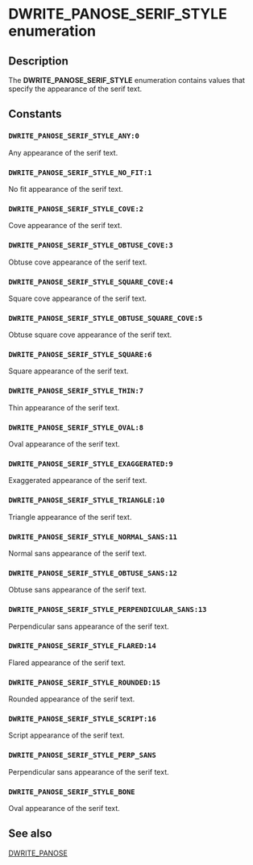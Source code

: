 # DWRITE_PANOSE_SERIF_STYLE enumeration

## Description

The **DWRITE_PANOSE_SERIF_STYLE** enumeration contains values that specify the appearance of the serif text.

## Constants

### `DWRITE_PANOSE_SERIF_STYLE_ANY:0`

Any appearance of the serif text.

### `DWRITE_PANOSE_SERIF_STYLE_NO_FIT:1`

No fit appearance of the serif text.

### `DWRITE_PANOSE_SERIF_STYLE_COVE:2`

Cove appearance of the serif text.

### `DWRITE_PANOSE_SERIF_STYLE_OBTUSE_COVE:3`

Obtuse cove appearance of the serif text.

### `DWRITE_PANOSE_SERIF_STYLE_SQUARE_COVE:4`

Square cove appearance of the serif text.

### `DWRITE_PANOSE_SERIF_STYLE_OBTUSE_SQUARE_COVE:5`

Obtuse square cove appearance of the serif text.

### `DWRITE_PANOSE_SERIF_STYLE_SQUARE:6`

Square appearance of the serif text.

### `DWRITE_PANOSE_SERIF_STYLE_THIN:7`

Thin appearance of the serif text.

### `DWRITE_PANOSE_SERIF_STYLE_OVAL:8`

Oval appearance of the serif text.

### `DWRITE_PANOSE_SERIF_STYLE_EXAGGERATED:9`

Exaggerated appearance of the serif text.

### `DWRITE_PANOSE_SERIF_STYLE_TRIANGLE:10`

Triangle appearance of the serif text.

### `DWRITE_PANOSE_SERIF_STYLE_NORMAL_SANS:11`

Normal sans appearance of the serif text.

### `DWRITE_PANOSE_SERIF_STYLE_OBTUSE_SANS:12`

Obtuse sans appearance of the serif text.

### `DWRITE_PANOSE_SERIF_STYLE_PERPENDICULAR_SANS:13`

Perpendicular sans appearance of the serif text.

### `DWRITE_PANOSE_SERIF_STYLE_FLARED:14`

Flared appearance of the serif text.

### `DWRITE_PANOSE_SERIF_STYLE_ROUNDED:15`

Rounded appearance of the serif text.

### `DWRITE_PANOSE_SERIF_STYLE_SCRIPT:16`

Script appearance of the serif text.

### `DWRITE_PANOSE_SERIF_STYLE_PERP_SANS`

Perpendicular sans appearance of the serif text.

### `DWRITE_PANOSE_SERIF_STYLE_BONE`

Oval appearance of the serif text.

## See also

[DWRITE_PANOSE](https://learn.microsoft.com/windows/win32/api/dwrite_1/ns-dwrite_1-dwrite_panose)